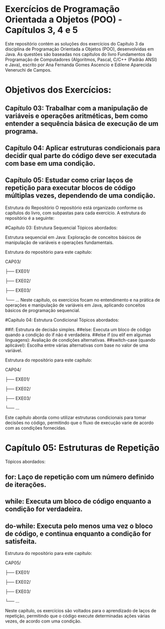# Exercícios de Programação Orientada a Objetos (POO) - Capítulos 3, 4 e 5


 Este repositório contém as soluções dos exercícios do Capítulo 3 da disciplina de Programação Orientada a Objetos (POO), desenvolvidas em Java. As questões são baseadas nos capítulos do livro Fundamentos da Programação de Computadores (Algoritmos, Pascal, C/C++ (Padrão 
 ANSI) e Java), escrito por Ana Fernanda Gomes Ascencio e Edilene Aparecida Veneruchi de Campos.

# Objetivos dos Exercícios:
 ## Capítulo 03: Trabalhar com a manipulação de variáveis e operações aritméticas, bem como entender a sequência básica de execução de um programa.
 ## Capítulo 04: Aplicar estruturas condicionais para decidir qual parte do código deve ser executada com base em uma condição.
 ## Capítulo 05: Estudar como criar laços de repetição para executar blocos de código múltiplas vezes, dependendo de uma condição.


Estrutura do Repositório
O repositório está organizado conforme os capítulos do livro, com subpastas para cada exercício. A estrutura do repositório é a seguinte:

#Capítulo 03: Estrutura Sequencial
Tópicos abordados:

Estrutura sequencial em Java: Exploração de conceitos básicos de manipulação de variáveis e operações fundamentais.

Estrutura do repositório para este capítulo:


CAP03/ 


 ├── EXE01/
 
 ├── EXE02/
 
 ├── EXE03/
 
 └── ...
Neste capítulo, os exercícios focam no entendimento e na prática de operações e manipulação de variáveis em Java, aplicando conceitos básicos de programação sequencial.

#Capítulo 04: Estrutura Condicional
Tópicos abordados:

##if: Estrutura de decisão simples.
##else: Executa um bloco de código quando a condição do if não é verdadeira.
##else if (ou elif em algumas linguagens): Avaliação de condições alternativas.
##switch-case (quando aplicável): Escolha entre várias alternativas com base no valor de uma variável.

Estrutura do repositório para este capítulo:


CAP04/

├── EXE01/

├── EXE02/

├── EXE03/

└── ...

Este capítulo aborda como utilizar estruturas condicionais para tomar decisões no código, permitindo que o fluxo de execução varie de acordo com as condições fornecidas.

# Capítulo 05: Estruturas de Repetição
Tópicos abordados:

## for: Laço de repetição com um número definido de iterações.
## while: Executa um bloco de código enquanto a condição for verdadeira.
## do-while: Executa pelo menos uma vez o bloco de código, e continua enquanto a condição for satisfeita.

Estrutura do repositório para este capítulo:


CAP05/


├── EXE01/

├── EXE02/

├── EXE03/

└── ...

Neste capítulo, os exercícios são voltados para o aprendizado de laços de repetição, permitindo que o código execute determinadas ações várias vezes, de acordo com uma condição.


